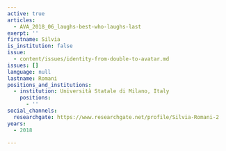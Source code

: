 ```yaml
---
active: true
articles:
  - AVA_2018_06_laughs-best-who-laughs-last
exerpt: ''
firstname: Silvia
is_institution: false
issue:
  - content/issues/identity-from-double-to-avatar.md
issues: []
language: null
lastname: Romani
positions_and_institutions:
  - institution: Università Statale di Milano, Italy
    positions:
      - ''
social_channels:
  researchgate: https://www.researchgate.net/profile/Silvia-Romani-2
years:
  - 2018

---
```

